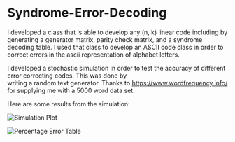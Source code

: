 # Syndrome-Error-Decoding


I developed a class that is able to develop any (n, k) linear code including by generating a generator matrix, parity check matrix, 
and a syndrome decoding table. I used that class to develop an ASCII code class in order to correct errors in the ascii representation 
of alphabet letters. 

I developed a stochastic simulation in order to test the accuracy of different error correcting codes. This was done by  
writing a random text generator. Thanks to https://www.wordfrequency.info/ for supplying me with a 5000 word data set. 

Here are some results from the simulation:

![Simulation Plot](Syndrome-Error-Decoding/Simulation_Results.png)

![Percentage Error Table](Syndrome-Error-Decoding/SimulationTable.png)
      

      
